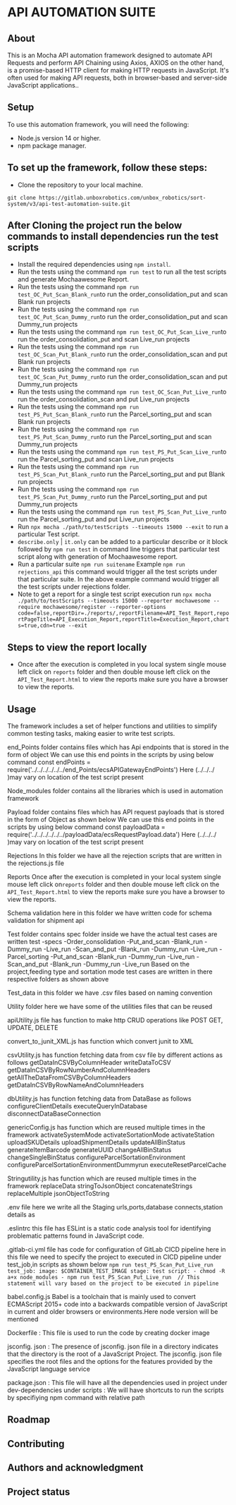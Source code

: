 # API AUTOMATION SUITE

## About
This is an Mocha API automation framework designed to automate API Requests and perform API Chaining using Axios, AXIOS on the other hand, is a promise-based HTTP client for making HTTP requests in JavaScript. It's often used for making API requests, both in browser-based and server-side JavaScript applications..

## Setup
To use this automation framework, you will need the following:
- Node.js version 14 or higher.
- npm package manager.

## To set up the framework, follow these steps:

- Clone the repository to your local machine.

`git clone https://gitlab.unboxrobotics.com/unbox_robotics/sort-system/v3/api-test-automation-suite.git`

## After Cloning the project run the below commands to install dependencies run the test scripts
- Install the required dependencies using `npm install`.
- Run the tests using the command `npm run test` to run all the test scripts and generate Mochaawesome Report.
- Run the tests using the command `npm run test_OC_Put_Scan_Blank_run`to run the order_consolidation_put and scan Blank run projects 
- Run the tests using the command `npm run test_OC_Put_Scan_Dummy_run`to run the order_consolidation_put and scan Dummy_run projects 
- Run the tests using the command `npm run test_OC_Put_Scan_Live_run`to run the order_consolidation_put and scan Live_run projects 
- Run the tests using the command `npm run test_OC_Scan_Put_Blank_run`to run the order_consolidation_scan and put Blank run projects 
- Run the tests using the command `npm run test_OC_Scan_Put_Dummy_run`to run the order_consolidation_scan and put Dummy_run projects 
- Run the tests using the command `npm run test_OC_Scan_Put_Live_run`to run the order_consolidation_scan and put Live_run projects 
- Run the tests using the command `npm run test_PS_Put_Scan_Blank_run`to run the Parcel_sorting_put and scan Blank run projects 
- Run the tests using the command `npm run test_PS_Put_Scan_Dummy_run`to run the Parcel_sorting_put and scan Dummy_run projects 
- Run the tests using the command `npm run test_PS_Put_Scan_Live_run`to run the Parcel_sorting_put and scan Live_run projects 
- Run the tests using the command `npm run test_PS_Scan_Put_Blank_run`to run the Parcel_sorting_put and put Blank run projects 
- Run the tests using the command `npm run test_PS_Scan_Put_Dummy_run`to run the Parcel_sorting_put and put Dummy_run projects 
- Run the tests using the command `npm run test_PS_Scan_Put_Live_run`to run the Parcel_sorting_put and put Live_run projects 
- Run `npx mocha ./path/to/testScripts --timeouts 15000 --exit` to run a particular Test script.
- `describe.only` | `it.only` can be added to a particular describe or it block followed by `npm run test` in command line triggers that particular test script along with generation of Mochaawesome report.
- Run a particular suite `npm run suitename` Example `npm run rejections_api` this command would trigger all the test scripts under that particular suite. In the above example command would trigger all the test scripts under rejections folder.
- Note to get a report for a single test script execution run `npx mocha ./path/to/testScripts --timeouts 15000 --reporter mochawesome --require mochawesome/register --reporter-options code=false,reportDir=./reports/,reportFilename=API_Test_Report,reportPageTitle=API_Execution_Report,reportTitle=Execution_Report,charts=true,cdn=true --exit`

## Steps to view the report locally
- Once after the execution is completed in you local system single mouse left click on `reports` folder and then double mouse left click on the `API_Test_Report.html` to view the reports make sure you have a browser to view the reports.

## Usage

The framework includes a set of helper functions and utilities to simplify common testing tasks, making easier to write test scripts.

end_Points folder contains files which has Api endpoints that is stored in the form of object
We can use this end points in the scripts by using below command 
const endPoints = require('../../../../../../end_Points/ecsAPIGatewayEndPoints')
Here (../../../ )may vary on location of the test script present 

Node_modules folder contains all the libraries which is used in automation framework

Payload folder contains files which has API request payloads that is stored in the form of Object as shown below
We can use this end points in the scripts by using below command 
const payloadData = require('../../../../../../payloadData/ecsRequestPayload.data')
Here (../../../ )may vary on location of the test script present

Rejections In this folder we have all the rejection scripts that are written in the rejections.js file 

Reports  Once after the execution is completed in your local system single mouse left click on`reports` folder and then double mouse left click on the `API_Test_Report.html` to view the reports make sure you have a browser to view the reports.

Schema validation here in this folder we have written code for schema validation for shipment api

Test folder contains spec folder inside we have the actual test cases are written 
test
  -specs
    -Order_consolidation
         -Put_and_scan
            -Blank_run
            -Dummy_run
            -Live_run
         -Scan_and_put
            -Blank_run
            -Dummy_run
            -Live_run
    -Parcel_sorting
         -Put_and_scan
            -Blank_run
            -Dummy_run
            -Live_run
         -Scan_and_put
            -Blank_run
            -Dummy_run
            -Live_run
Based on the project,feeding type and sortation mode test cases are written in there respective folders as shown above 

Test_data in this folder we have .csv files based on naming convention

Utility folder here we have some of the utilities files that can be reused

apiUtility.js file has function to make http CRUD operations like POST GET, UPDATE, DELETE

convert_to_junit_XML.js has function which convert junit to XML 

csvUtility.js has function fetching data from csv file by different actions as follows
getDataInCSVByColumnHeader
writeDataToCSV
getDataInCSVByRowNumberAndColumnHeaders
getAllTheDataFromCSVByColumnHeaders
getDataInCSVByRowNameAndColumnHeaders

dbUtility.js has function fetching data from DataBase as follows
configureClientDetails
executeQueryInDatabase
disconnectDataBaseConnection

genericConfig.js has function which are reused multiple times in the framework 
activateSystemMode
activateSortationMode
activateStation
uploadSKUDetails
uploadShipmentDetails
updateAllBinStatus
generateItemBarcode
generateUUID
changeAllBinStatus
changeSingleBinStatus
configureParcelSortationEnvironment
configureParcelSortationEnvironmentDummyrun
executeResetParcelCache

Stringutility.js has function which are reused multiple times in the framework
replaceData
stringToJsonObject
concatenateStrings
replaceMultiple
jsonObjectToString

.env file here we write all the Staging urls,ports,database connects,station details as 

.eslintrc this file has  ESLint is a static code analysis tool for identifying problematic patterns found in JavaScript code.

.gitlab-ci.yml file has code for configuration of GitLab CICD pipeline
here in this file we need to specify the project to executed in CICD pipeline 
under test_job,in scripts as shown below `npm run test_PS_Scan_Put_Live_run`
`test_job:
  image: $CONTAINER_TEST_IMAGE
  stage: test
  script:
    - chmod -R a+x node_modules
    - npm run test_PS_Scan_Put_Live_run  // This statement will vary based on the project to be executed in pipeline
`

babel.config.js  Babel is a toolchain that is mainly used to convert ECMAScript 2015+ code into a backwards compatible version of JavaScript in current and older browsers or environments.Here node version will be mentioned 

Dockerfile : This file is used to run the code by creating docker image 

jsconfig. json : The presence of jsconfig. json file in a directory indicates that the directory is the root of a JavaScript Project. The jsconfig. json file specifies the root files and the options for the features provided by the JavaScript language service

package.json : This file will have all the dependencies used in project under dev-dependencies 
under scripts : We will have shortcuts to run the scripts by specifiying npm command with relative path


## Roadmap

## Contributing

## Authors and acknowledgment

## Project status
